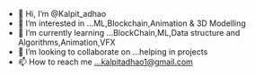 - 👋 Hi, I’m @Kalpit_adhao
- 👀 I’m interested in ...ML,Blockchain,Animation & 3D Modelling
- 🌱 I’m currently learning ...BlockChain,ML,Data structure and Algorithms,Animation,VFX
- 💞️ I’m looking to collaborate on ...helping in projects
- 📫 How to reach me ...kalpitadhao1@gmail.com

<!---
Kalpitadhao77/Kalpitadhao77 is a ✨ special ✨ repository because its `README.md` (this file) appears on your GitHub profile.
You can click the Preview link to take a look at your changes.
--->
